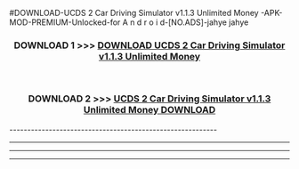 #DOWNLOAD-UCDS 2 Car Driving Simulator v1.1.3 Unlimited Money -APK-MOD-PREMIUM-Unlocked-for A n d r o i d-[NO.ADS]-jahye jahye 



<div align="center">

<h3>DOWNLOAD 1 >>> <a href="https://getmod2.web.app/?judul=UCDS 2 Car Driving Simulator v1.1.3 Unlimited Money ">DOWNLOAD UCDS 2 Car Driving Simulator v1.1.3 Unlimited Money </a></h3><br>

<h3>DOWNLOAD 2 >>> <a href="https://getmod2.web.app/?judul=UCDS 2 Car Driving Simulator v1.1.3 Unlimited Money ">UCDS 2 Car Driving Simulator v1.1.3 Unlimited Money  DOWNLOAD </a></h3>

</div>
----------------------------------------------------------

----------------------------------------------------------

----------------------------------------------------------

----------------------------------------------------------



